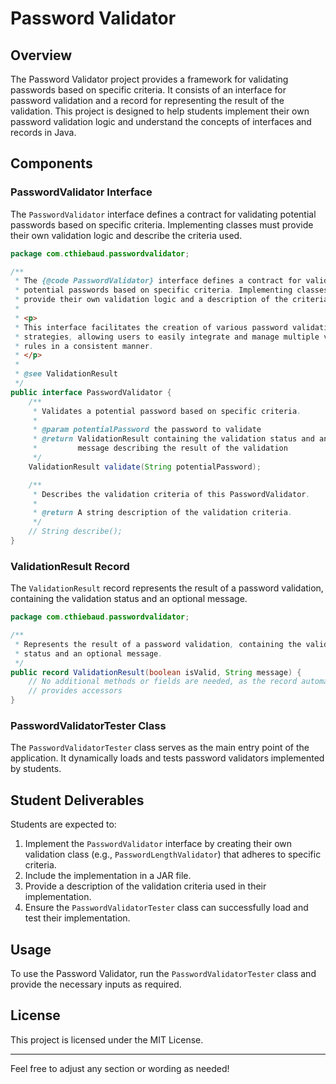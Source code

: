 # Password Validator

## Overview

The Password Validator project provides a framework for validating passwords based on specific criteria. It consists of an interface for password validation and a record for representing the result of the validation. This project is designed to help students implement their own password validation logic and understand the concepts of interfaces and records in Java.

## Components

### PasswordValidator Interface

The `PasswordValidator` interface defines a contract for validating potential passwords based on specific criteria. Implementing classes must provide their own validation logic and describe the criteria used.

```java
package com.cthiebaud.passwordvalidator;

/**
 * The {@code PasswordValidator} interface defines a contract for validating
 * potential passwords based on specific criteria. Implementing classes must
 * provide their own validation logic and a description of the criteria used.
 * 
 * <p>
 * This interface facilitates the creation of various password validation
 * strategies, allowing users to easily integrate and manage multiple validation
 * rules in a consistent manner.
 * </p>
 * 
 * @see ValidationResult
 */
public interface PasswordValidator {
    /**
     * Validates a potential password based on specific criteria.
     * 
     * @param potentialPassword the password to validate
     * @return ValidationResult containing the validation status and an optional
     *         message describing the result of the validation
     */
    ValidationResult validate(String potentialPassword);

    /**
     * Describes the validation criteria of this PasswordValidator.
     * 
     * @return A string description of the validation criteria.
     */
    // String describe();
}
```

### ValidationResult Record

The `ValidationResult` record represents the result of a password validation, containing the validation status and an optional message.

```java
package com.cthiebaud.passwordvalidator;

/**
 * Represents the result of a password validation, containing the validation
 * status and an optional message.
 */
public record ValidationResult(boolean isValid, String message) {
    // No additional methods or fields are needed, as the record automatically
    // provides accessors
}
```

### PasswordValidatorTester Class

The `PasswordValidatorTester` class serves as the main entry point of the application. It dynamically loads and tests password validators implemented by students.

## Student Deliverables

Students are expected to:

1. Implement the `PasswordValidator` interface by creating their own validation class (e.g., `PasswordLengthValidator`) that adheres to specific criteria.
2. Include the implementation in a JAR file.
3. Provide a description of the validation criteria used in their implementation.
4. Ensure the `PasswordValidatorTester` class can successfully load and test their implementation.

## Usage

To use the Password Validator, run the `PasswordValidatorTester` class and provide the necessary inputs as required.

## License

This project is licensed under the MIT License.

---

Feel free to adjust any section or wording as needed!